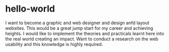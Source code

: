 # hello-world
I want to become a graphic and web designer and design anfd layout websites.
This would be a great jump start for my career and achieving heights. 
I would like to implement the theories and practicals learnt here into the real world creating an impact.
Want to conduct a research on the web usability and this knowledge is highly required.
